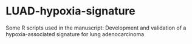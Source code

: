 # LUAD-hypoxia-signature
Some R scripts used in the manuscript: Development and validation of a hypoxia-associated signature for lung adenocarcinoma
